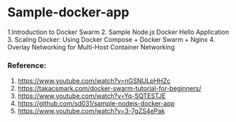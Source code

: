# Sample-docker-app
1.Introduction to Docker Swarm 
2. Sample Node.js Docker Hello Application
3. Scaling Docker: Using Docker Compose + Docker Swarm + Nginx 
4. Overlay Networking for Multi-Host Container Networking
 




### Reference:
1. https://www.youtube.com/watch?v=nGSNULpHHZc
2. https://takacsmark.com/docker-swarm-tutorial-for-beginners/
3. https://www.youtube.com/watch?v=Yq-SQTESTJE
4. https://github.com/sd031/sample-nodejs-docker-app
5. https://www.youtube.com/watch?v=3-7gZS4ePak




